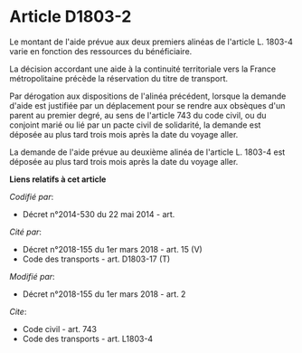 # Article D1803-2

Le montant de l'aide prévue aux deux premiers alinéas de l'article L. 1803-4 varie en fonction des ressources du
bénéficiaire. 

La décision accordant une aide à la continuité territoriale vers la France métropolitaine précède la réservation du titre de
transport. 

Par dérogation aux dispositions de l'alinéa précédent, lorsque la demande d'aide est justifiée par un déplacement pour se
rendre aux obsèques d'un parent au premier degré, au sens de l'article 743 du code civil, ou du conjoint marié ou lié par un
pacte civil de solidarité, la demande est déposée au plus tard trois mois après la date du voyage aller. 

La demande de l'aide prévue au deuxième alinéa de l'article L. 1803-4 est déposée au plus tard trois mois après la date du
voyage aller.

**Liens relatifs à cet article**

_Codifié par_:

  - Décret n°2014-530 du 22 mai 2014 - art.

_Cité par_:

  - Décret n°2018-155 du 1er mars 2018 - art. 15 (V)
  - Code des transports - art. D1803-17 (T)

_Modifié par_:

  - Décret n°2018-155 du 1er mars 2018 - art. 2

_Cite_:

  - Code civil - art. 743
  - Code des transports - art. L1803-4
